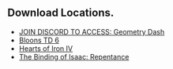 ## Download Locations.
 - [JOIN DISCORD TO ACCESS: Geometry Dash](https://discord.gg/zrw2MsgQap)
 - [Bloons TD 6](https://github.com/TheFalloutOf76/download/releases/4%2F30%2F2023)
 - [Hearts of Iron IV](https://github.com/TheFalloutOf76/download/releases/5%2F1%2F2023)
 - [The Binding of Isaac: Repentance](https://github.com/TheFalloutOf76/download/releases/5%2F14%2F2023)
